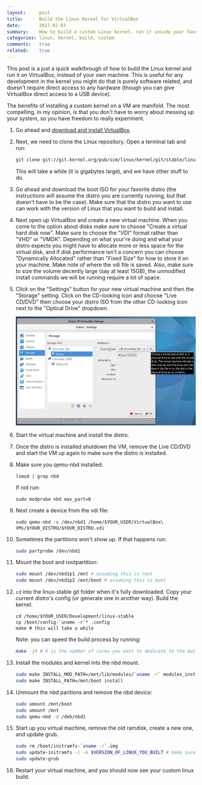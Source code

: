 ```yaml
---
layout:     post
title:      Build the Linux Kernel for VirtualBox
date:       2017-02-03
summary:    How to build a custom Linux kernel, run it inside your favorite distro, inside VirtualBox.
categories: linux, kernel, build, custom
comments:   true
related:    true
---
```


This post is a just a quick walkthrough of how to build the Linux kernel and run it on VirtualBox, instead of your
own machine. This is useful for any development in the kernel you might do that is purely software related, and
doesn't require direct access to any hardware (though you can give VirtualBox direct access to a USB device).

The benefits of installing a custom kernel on a VM are manifold. The most compelling, in my opinion, is that
you don't have to worry about messing up your system, so you have freedom to really experiment.

1. Go ahead and [download and install VirtualBox](https://www.virtualbox.org/wiki/Downloads).

2. Next, we need to clone the Linux repository. Open a terminal tab and run:

	```bash
	git clone git://git.kernel.org/pub/scm/linux/kernel/git/stable/linux-stable.git
	```

	This will take a while (it is gigabytes large), and we have other stuff to do.

3. Go ahead and download the boot ISO for your favorite distro (the instructions will assume
the distro you are currently running, but that doesn't have to be the case). Make sure that
the distro you want to use can work with the version of Linux that you want to build and install.

4. Next open up VirtualBox and create a new virtual machine. When you come to the option about
disks make sure to choose "Create a virtual hard disk now". Make sure to choose the "VDI"
format rather than "VHD" or "VMDK". Depending on what your're doing and what your distro
expects you might have to allocate more or less space for the virtual disk, and if disk
performance isn't a concern you can choose "Dynamically Allocated" rather than "Fixed Size"
for how to store it on your machine. Make note of where the vdi file is saved. Also, make
sure to size the volume decently large (say at least 15GB), the unmodified install commands
we will be running require a lot of space.

5. Click on the "Settings" button for your new virtual machine and then the "Storage" setting.
Click on the CD-looking icon and choose "Live CD/DVD" then choose your distro ISO from the
other CD-looking icon next to the "Optical Drive" dropdown.

      <img src="/images/linux-build-1.jpg" alt="load live cd" />

6. Start the virtual machine and install the distro.

7. Once the distro is installed shutdown the VM, remove the Live CD/DVD and start the VM up
again to make sure the distro is installed.

8. Make sure you qemu-nbd installed:

	```
	lsmod | grep nbd
	```

	If not run:

	```
	sudo modprobe nbd max_part=8
	```

9. Next create a device from the vdi file:

	```
	sudo qemu-nbd -c /dev/nbd1 /home/$YOUR_USER/VirtualBox\ VMs/$YOUR_DISTRO/$YOUR_DISTRO.vdi
	```

10. Sometimes the partitions won't show up. If that happens run:

	```bash
	sudo partprobe /dev/nbd1
	```

11. Mount the boot and rootpartition:

	```bash
	sudo mount /dev/nbd1p1 /mnt # assuming this is root
	sudo mount /dev/nbd1p2 /mnt/boot # assuming this is boot
	```

12. `cd` into the linux-stable git folder when it's fully downloaded. Copy your current distro's config (or generate one in another way). Build the kernel.

	```
	cd /home/$YOUR_USER/Development/linux-stable
	cp /boot/config-`uname -r`* .config
	make # this will take a while
	```

	Note: you can speed the build process by running:

	```bash
	make -jX # X is the number of cores you want to dedicate to the build process; this will slow your system
	```

12. Install the modules and kernel into the nbd mount.

	```bash
	sudo make INSTALL_MOD_PATH=/mnt/lib/modules/`uname -r` modules_install
	sudo make INSTALL_PATH=/mnt/boot install
	```

13. Unmount the nbd paritions and remove the nbd device:

	```bash
	sudo umount /mnt/boot
	sudo umount /mnt
	sudo qemu-nbd -d /deb/nbd1
	```

14. Start up you virtual machine, remove the old ramdisk, create a new one, and update grub.

	```bash
	sudo rm /boot/initramfs-`uname -r`.img
	sudo update-initramfs -c -k $VERSION_OF_LINUX_YOU_BUILT # make sure this looks like what uname -r would output
	sudo update-grub
	```

15. Restart your virtual machine, and you should now see your custom linux build.